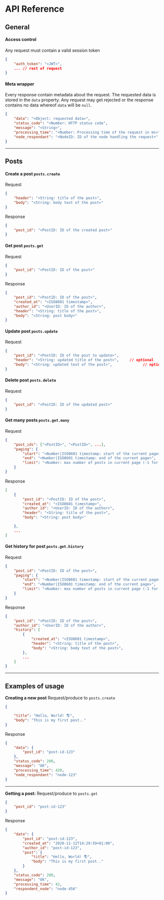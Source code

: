 # API Reference

## General
#### Access control
Any request must contain a valid session token
```json
{
    "auth_token": "<JWT>",
    ... // rest of request
}
```
#### Meta wrapper
Every response contain metadata about the request. The requested data is stored in the `data` property. Any request may get rejected or the response contains no data whereof `data` will be `null`.
```json
{
    "data": "<Object: requested data>",
    "status_code": "<Number: HTTP status code",
    "message": "<String>",
    "processing_time": "<Number: Processing time of the request in ms>",
    "node_respondant": "<NodeID: ID of the node handling the request>"
}
```

---
## Posts

#### Create a post `posts.create`


Request
```json
{
    "header": "<String: title of the post>",
    "body": "<String: body text of the post>"
}
```
Response
```json
{
    "post_id": "<PostID: ID of the created post>"
}
```
#### Get post `posts.get`
Request
```json
{
    "post_id": "<PostID: ID of the post>"
}
```
Response
```json
{
    "post_id": "<PostID: ID of the post>",
    "created_at": "<ISO8601 timestamp>",
    "author_id": "<UserID: ID of the author>",
    "header": "<String: title of the post>",
    "body": "<String: post body>"
}
```

#### Update post `posts.update`
Request
```json
{
    "post_id": "<PostID: ID of the post to update>",
    "header": "<String: updated title of the post>",     // optional
    "body": "<String: updated text of the post>",              // optional
}
```


#### Delete post `posts.delete`
Request
```json
{
    "post_id": "<PostID: ID of the updated post>"
}
```


#### Get many posts `posts.get.many`
Request
```json
{
    "post_ids": ["<PostID>", "<PostID>", ...],                                  // optional
    "paging": {                                                                 // optional
        "start": "<Number|ISO8601 timestamp: start of the current page>",       // default=0
        "end": "<Number|ISO8601 timestamp: end of the current page>",           // default=9
        "limit": "<Number: max number of posts in current page (-1 for all)>"   // optional
    }
}
```
Response
```json
[
    {
        "post_id": "<PostID: ID of the post>",
        "created_at": "<ISO8601 timestamp>",
        "author_id": "<UserID: ID of the author>",
        "header": "<String: title of the post>",
        "body": "<String: post body>"

    },
    ...
]
```
#### Get history for post `posts.get.history`
Request
```json
{
    "post_id": "<PostID: ID of the post>",
    "paging": {                                                                 // optional
        "start": "<Number|ISO8601 timestamp: start of the current page>",       // default=0
        "end": "<Number|ISO8601 timestamp: end of the current page>",           // default=9
        "limit": "<Number: max number of posts in current page (-1 for all)>"   // optional
    }
}
```
Response
```json
{
    "post_id": "<PostID: ID of the post>",
    "author_id": "<UserID: ID of the author>",
    "history": [
        {
            "created_at": "<ISO8601 timestamp>",
            "header": "<String: title of the post>",
            "body": "<String: body text of the post>",
        },
        ...
    ]
}
```

---
## Examples of usage


**Creating a new post**
Request/produce to `posts.create`
```json
{

    "title": "Hello, World! 🌎",
    "body": "This is my first post.."
}
```
Response
```json
{
    "data": {
        "post_id": "post-id-123"
    },
    "status_code": 200,
    "message": "OK",
    "processing_time": 420,
    "node_respondant": "node-123"
}
```

---
**Getting a post:**
Request/produce to `posts.get`
```json
{
    "post_id": "post-id-123"
}
```
Response
```json
{
    "data": {
        "post_id": "post-id-123",
        "created_at": "2020-11-12T14:29:59+01:00",
        "author_id": "post-id-123",
        "post": {
            "title": "Hello, World! 🌎",
            "body": "This is my first post.."
        }
    },
    "status_code": 200,
    "message": "OK",
    "processing_time": 42,
    "respondent_node": "node-456"
}
```

